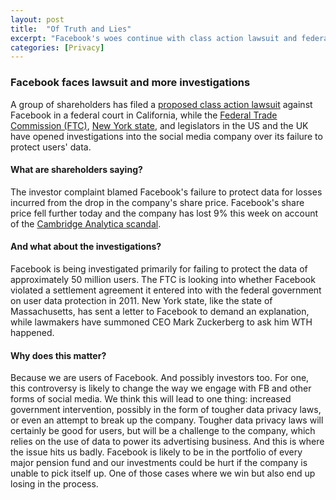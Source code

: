 ```yaml
---
layout: post
title:  "Of Truth and Lies"
excerpt: "Facebook's woes continue with class action lawsuit and federal investigation."
categories: [Privacy]
---
```


### Facebook faces lawsuit and more investigations

A group of shareholders has filed a <a href="https://www.bloomberg.com/news/articles/2018-03-20/facebook-sued-by-investors-over-voter-profile-harvesting" target="_blank">proposed class action lawsuit</a> against Facebook in a federal court in California, while the <a href="https://www.nytimes.com/2018/03/20/business/ftc-facebook-privacy-investigation.html?rref=collection%2Fsectioncollection%2Fbusiness&action=click&contentCollection=business&region=rank&module=package&version=highlights&contentPlacement=1&pgtype=sectionfront" target="_blank">Federal Trade Commission (FTC)</a>, <a href="https://ag.ny.gov/press-release/statement-ag-schneiderman-facebookcambridge-analytica" target="_blank">New York state</a>, and legislators in the US and the UK have opened investigations into the social media company over its failure to protect users' data.

#### What are shareholders saying?

The investor complaint blamed Facebook's failure to protect data for losses incurred from the drop in the company's share price. Facebook's share price fell further today and the company has lost 9% this week on account of the <a href="https://www.sustainabilitymatters.info/privacy/environment/2018/03/19/facebook.html" target="_blank">Cambridge Analytica scandal</a>.

#### And what about the investigations?

Facebook is being investigated primarily for failing to protect the data of approximately 50 million users. The FTC is looking into whether Facebook violated a settlement agreement it entered into with the federal government on user data protection in 2011. New York state, like the state of Massachusetts, has sent a letter to Facebook to demand an explanation, while lawmakers have summoned CEO Mark Zuckerberg to ask him WTH happened.

#### Why does this matter?

Because we are users of Facebook. And possibly investors too. For one, this controversy is likely to change the way we engage with FB and other forms of social media. We think this will lead to one thing: increased government intervention, possibly in the form of tougher data privacy laws, or even an attempt to break up the company. Tougher data privacy laws will certainly be good for users, but will be a challenge to the company, which relies on the use of data to power its advertising business. And this is where the issue hits us badly. Facebook is likely to be in the portfolio of every major pension fund and our investments could be hurt if the company is unable to pick itself up. One of those cases where we win but also end up losing in the process.
